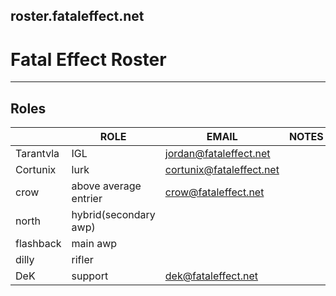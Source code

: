 roster.fataleffect.net
--------------------------------------------------------------------------------

# Fatal Effect Roster
--------------------------------------------------------------------------------

## Roles
|                |ROLE                           |EMAIL                        |NOTES   |
|----------------|-------------------------------|-----------------------------|--------|
|Tarantvla       |  IGL                          | jordan@fataleffect.net      |        |
|Cortunix        |  lurk                         | cortunix@fataleffect.net    |        |
|crow            |  above average entrier        | crow@fataleffect.net        |        |
|north           |  hybrid(secondary awp)        |                             |        |
|flashback       |  main awp                     |                             |        |
|dilly           |  rifler                       |                             |        |
|DeK             |  support                      | dek@fataleffect.net         |        |



